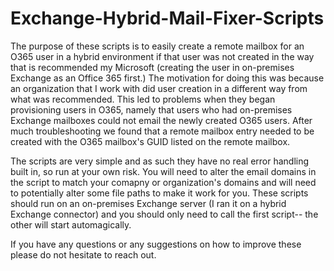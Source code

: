 # Exchange-Hybrid-Mail-Fixer-Scripts

The purpose of these scripts is to easily create a remote mailbox for an O365 user in a hybrid environment if that user was not created in the way that is recommended my Microsoft (creating the user in on-premises Exchange as an Office 365 first.) The motivation for doing this was because an organization that I work with did user creation in a different way from what was recommended. This led to problems when they began provisioning users in O365, namely that users who had on-premises Exchange mailboxes could not email the newly created O365 users. After much troubleshooting we found that a remote mailbox entry needed to be created with the O365 mailbox's GUID listed on the remote mailbox.

The scripts are very simple and as such they have no real error handling built in, so run at your own risk. You will need to alter the email domains in the script to match your comapny or organization's domains and will need to potentially alter some file paths to make it work for you. These scripts should run on an on-premises Exchange server (I ran it on a hybrid Exchange connector) and you should only need to call the first script-- the other will start automagically.

If you have any questions or any suggestions on how to improve these please do not hesitate to reach out.
